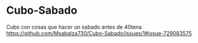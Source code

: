 # Cubo-Sabado
Cubo con cosas que hacer un sabado antes de 40tena
https://github.com/Msabalza730/Cubo-Sabado/issues/1#issue-729083575
